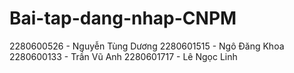 # Bai-tap-dang-nhap-CNPM

2280600526 - Nguyễn Tùng Dương
2280601515 - Ngô Đăng Khoa
2280600133 - Trần Vũ Anh
2280601717 - Lê Ngọc Linh